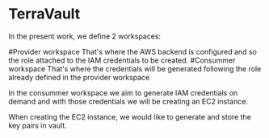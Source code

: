 # TerraVault
In the present work, we define 2 workspaces:

#Provider workspace
That's where the AWS backend is configured and so the role attached to the IAM credentials to be created.
#Consummer workspace 
That's where the credentials will be generated following the role already defined in the provider workspace

In the consummer workspace we aim to generate IAM credentials on demand and with those credentials we will be creating an EC2 instance.

When creating the EC2 instance, we would like to generate and store the key pairs in vault.
